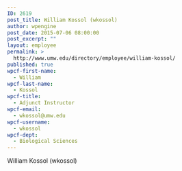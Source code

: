 ```yaml
---
ID: 2619
post_title: William Kossol (wkossol)
author: wpengine
post_date: 2015-07-06 08:00:00
post_excerpt: ""
layout: employee
permalink: >
  http://www.umw.edu/directory/employee/william-kossol/
published: true
wpcf-first-name:
  - William
wpcf-last-name:
  - Kossol
wpcf-title:
  - Adjunct Instructor
wpcf-email:
  - wkossol@umw.edu
wpcf-username:
  - wkossol
wpcf-dept:
  - Biological Sciences
---
```

William Kossol (wkossol)